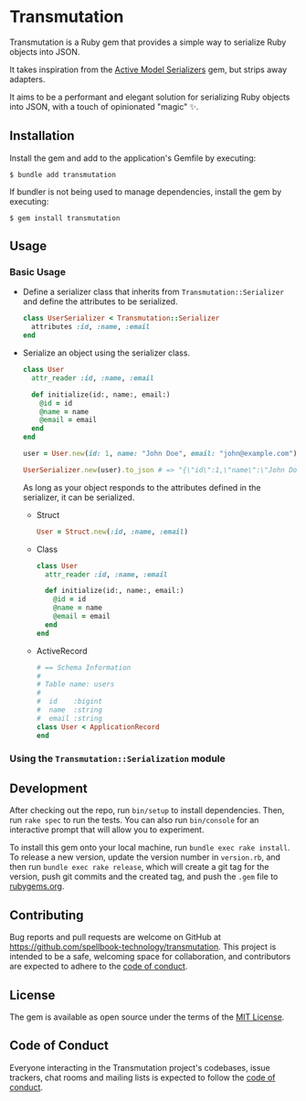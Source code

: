 # Transmutation

Transmutation is a Ruby gem that provides a simple way to serialize Ruby objects into JSON.

It takes inspiration from the [Active Model Serializers](https://github.com/rails-api/active_model_serializers) gem, but strips away adapters.

It aims to be a performant and elegant solution for serializing Ruby objects into JSON, with a touch of opinionated "magic" :sparkles:.

## Installation

Install the gem and add to the application's Gemfile by executing:

    $ bundle add transmutation

If bundler is not being used to manage dependencies, install the gem by executing:

    $ gem install transmutation

## Usage

### Basic Usage

- Define a serializer class that inherits from `Transmutation::Serializer` and define the attributes to be serialized.

  ```ruby
  class UserSerializer < Transmutation::Serializer
    attributes :id, :name, :email
  end
  ```

- Serialize an object using the serializer class.

  ```ruby
  class User
    attr_reader :id, :name, :email

    def initialize(id:, name:, email:)
      @id = id
      @name = name
      @email = email
    end
  end

  user = User.new(id: 1, name: "John Doe", email: "john@example.com")

  UserSerializer.new(user).to_json # => "{\"id\":1,\"name\":\"John Doe\",\"email\":\"john@example.com\"}"
  ```

  As long as your object responds to the attributes defined in the serializer, it can be serialized.

  - Struct

    ```ruby
    User = Struct.new(:id, :name, :email)
    ```

  - Class

    ```ruby
    class User
      attr_reader :id, :name, :email

      def initialize(id:, name:, email:)
        @id = id
        @name = name
        @email = email
      end
    end
    ```

  - ActiveRecord

    ```ruby
    # == Schema Information
    #
    # Table name: users
    #
    #  id    :bigint
    #  name  :string
    #  email :string
    class User < ApplicationRecord
    end
    ```

### Using the `Transmutation::Serialization` module

## Development

After checking out the repo, run `bin/setup` to install dependencies. Then, run `rake spec` to run the tests. You can also run `bin/console` for an interactive prompt that will allow you to experiment.

To install this gem onto your local machine, run `bundle exec rake install`. To release a new version, update the version number in `version.rb`, and then run `bundle exec rake release`, which will create a git tag for the version, push git commits and the created tag, and push the `.gem` file to [rubygems.org](https://rubygems.org).

## Contributing

Bug reports and pull requests are welcome on GitHub at https://github.com/spellbook-technology/transmutation. This project is intended to be a safe, welcoming space for collaboration, and contributors are expected to adhere to the [code of conduct](https://github.com/spellbook-technology/transmutation/blob/main/CODE_OF_CONDUCT.md).

## License

The gem is available as open source under the terms of the [MIT License](https://opensource.org/licenses/MIT).

## Code of Conduct

Everyone interacting in the Transmutation project's codebases, issue trackers, chat rooms and mailing lists is expected to follow the [code of conduct](https://github.com/spellbook-technology/transmutation/blob/main/CODE_OF_CONDUCT.md).
